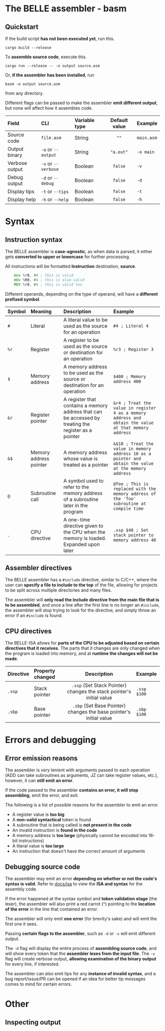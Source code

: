# The BELLE assembler - basm

## Quickstart

If the build script **has not been executed yet**, run this.

```
cargo build --release
```

To **assemble source code**, execute this.

```
cargo run --release -- -o output source.asm
```

Or, **if the assembler has been installed**, run 
```
basm -o output source.asm
```
from any directory.

Different flags can be passed to make the assembler **emit different output**, but none will affect how it assembles code.


| Field          | CLI                 | Variable type | Default value | Example    |
| :------------- | :------------------ | :------------ | :-----------: | :--------- |
| Source code    | `file.asm`          | String        | `""`          | `main.asm` |
| Output binary  | `-o` or `--output`  | String        | `"a.out"`     | `-o main`  |
| Verbose output | `-v` or `--verbose` | Boolean       | `false`       | `-v`       |
| Debug output   | `-d` or `--debug`   | Boolean       | `false`       | `-d`       |
| Display tips   | `-t` or `--tips`    | Boolean       | `false`       | `-t`       |
| Display help   | `-h` or `--help`    | Boolean       | `false`       | `-h`       |

# Syntax

## Instruction syntax

The BELLE assembler is **case-agnostic**, as when data is parsed, it either gets **converted to upper or lowercase** for further processing.

All instructions will be formatted **Instruction** destination, **source**.

```asm
    mov %r0, #4 ; this is valid
    mOv %R0, #4 ; this is also valid
    MOV %r0, #4 ; this is valid too
```

Different operands, depending on the type of operand, will have a **different prefixed symbol**.

| Symbol | Meaning | Description | Example |
| :----- | :------ | :------ | :------|
| `#`    | Literal | A literal value to be used as the source for an operation | `#4 ; Literal 4` |
| `%r`   | Register | A register to be used as the source or destination for an operation | `%r3 ; Register 3` | 
| `$`    | Memory address | A memory address to be used as the source or destination for an operation | `$400 ; Memory address 400` |
| `&r`   | Register pointer | A register that contains a memory address that can be accessed by treating the register as a pointer | `&r4 ; Treat the value in register 4 as a memory address and obtain the value at that memory address` | 
| `&$` | Memory address pointer | A memory address whose value is treated as a pointer | `&$10 ; Treat the value in memory address 10 as a pointer and obtain the value at the memory address` | 
| `@`  | Subroutine call | A symbol used to refer to the memory address of a subroutine later in the program | `@foo ; This is replaced with the memory address of the 'foo' subroutine at compile time` | 
| `.` | CPU directive | A one-time directive given to the CPU when the memory is loaded. Expanded upon later | `.ssp $40 ; Set stack pointer to memory address 40` | 


## Assembler directives

The BELLE assembler has a `#include` directive, similar to C/C++, where the user can **specify a file to include to the top** of the file, allowing for projects to be split across multiple directories and many files.



The assembler will **only read the include directive from the main file that is to be assembled**, and once a line after the first line is no longer an `#include`, the assembler will stop trying to look for the directive, and simply throw an error if an `#include` is found.


## CPU directives


The BELLE-ISA allows for **parts of the CPU to be adjusted based on certain directives that it receives**. The parts that it changes are only changed when the program is loaded into memory, and at **runtime the changes will not be made**.

| Directive | Property changed | Description | Example |
| :----     | :----            | :----:      | :-----  |
| `.ssp`    | Stack pointer    | `.ssp` (Set Stack Pointer) changes the stack pointer's initial value | `.ssp $100` |
| `.sbp`    | Base pointer    | `.sbp` (Set Base Pointer) changes the base pointer's initial value | `.sbp $100` |


# Errors and debugging

## Error emission reasons


The assembler is *very* lenient with arguments passed to each operation (ADD can take subroutines as arguments, JZ can take register values, etc.), however, it can **still emit an error**.


If the code passed to the assembler **contains an error, it will stop assembling**, emit the error, and exit.


The following is a list of possible reasons for the assembler to emit an error.
 - A register value is **too big**
 - A **non-valid syntactical** token is found
 - A subroutine that is being called is **not present in the code**
 - An invalid instruction is **found in the code**
 - A memory address is **too large** (physically cannot be encoded into 16-bit instructions)
 - A literal value is **too large**
 - An instruction that doesn't have the correct amount of arguments

## Debugging source code


The assembler may emit an error **depending on whether or not the code's syntax is valid**. Refer to [docs/isa](https://github.com/BlueGummi/belle/tree/master/docs/isa) to view the **ISA and syntax** for the assembly code.


If the error happened at the syntax symbol and **token validation stage** (the lexer), the assembler will also print a red carrot (^) pointing to the **location of the error** in the line that contained an error.


The assembler will only emit **one error** (for brevity's sake) and will emit the first one it sees.


Passing **certain flags to the assembler**, such as `-d` or `-v` will emit different output.


The `-d` flag will display the entire process of **assembling source code**, and will show every token that the **assembler lexes from the input file**. The `-v` flag will create verbose output, **allowing examination of the binary output** for every line, if interested.


The assembler can also emit tips for any **instance of invalid syntax**, and a bug report/issue/PR can be opened if an idea for better tip messages comes to mind for certain errors.


# Other

## Inspecting output


